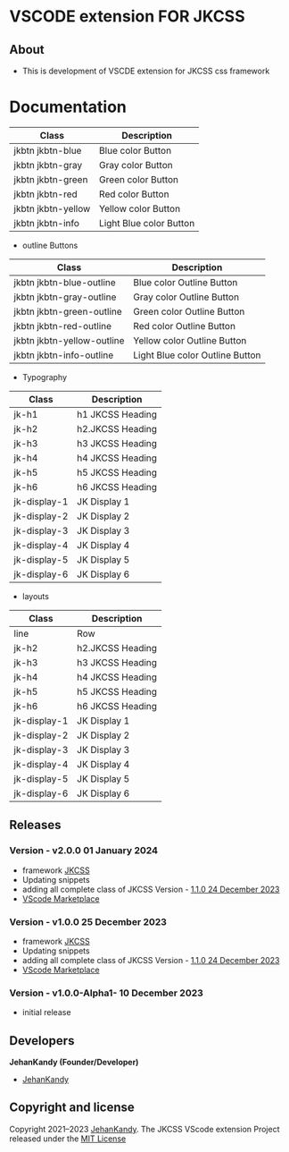 # VSCODE extension FOR JKCSS

## About

- This is development of VSCDE extension for JKCSS css framework

# Documentation

| Class  | Description |
| ------------- | ------------- |
| jkbtn jkbtn-blue  | Blue color Button  |
| jkbtn jkbtn-gray  | Gray color Button  |
| jkbtn jkbtn-green  | Green color Button  |
| jkbtn jkbtn-red  | Red color Button  |
| jkbtn jkbtn-yellow  | Yellow color Button  |
| jkbtn jkbtn-info  | Light Blue color Button  |

- outline Buttons

| Class  | Description |
| ------------- | ------------- |
| jkbtn jkbtn-blue-outline  | Blue color Outline Button  |
| jkbtn jkbtn-gray-outline  | Gray color Outline Button  |
| jkbtn jkbtn-green-outline  | Green color Outline Button  |
| jkbtn jkbtn-red-outline  | Red color Outline Button  |
| jkbtn jkbtn-yellow-outline  | Yellow color Outline Button  |
| jkbtn jkbtn-info-outline  | Light Blue color Outline Button  |

- Typography

| Class  | Description |
| ------------- | ------------- |
| jk-h1  | h1 JKCSS Heading  |
| jk-h2  | h2.JKCSS Heading  |
| jk-h3  | h3 JKCSS Heading  |
| jk-h4  | h4 JKCSS Heading  |
| jk-h5  | h5 JKCSS Heading  |
| jk-h6  | h6 JKCSS Heading  |
| jk-display-1  | JK Display 1  |
| jk-display-2  | JK Display 2  |
| jk-display-3  | JK Display 3  |
| jk-display-4  | JK Display 4  |
| jk-display-5  | JK Display 5  |
| jk-display-6  | JK Display 6  |


- layouts

| Class  | Description |
| ------------- | ------------- |
| line  | Row  |
| jk-h2  | h2.JKCSS Heading  |
| jk-h3  | h3 JKCSS Heading  |
| jk-h4  | h4 JKCSS Heading  |
| jk-h5  | h5 JKCSS Heading  |
| jk-h6  | h6 JKCSS Heading  |
| jk-display-1  | JK Display 1  |
| jk-display-2  | JK Display 2  |
| jk-display-3  | JK Display 3  |
| jk-display-4  | JK Display 4  |
| jk-display-5  | JK Display 5  |
| jk-display-6  | JK Display 6  |




## Releases

###  Version - v2.0.0 01 January 2024

- framework [JKCSS](https://jkcss-css-framework.github.io/JKCSS-Framework/site/content/docs/)
- Updating snippets
- adding all complete class of JKCSS Version - [1.1.0 24 December 2023](https://github.com/JKCSS-CSS-Framework/JKCSS-Framework)
- [VScode Marketplace](https://marketplace.visualstudio.com/items?itemName=JehanKandy.jkcss)

###  Version - v1.0.0 25 December 2023

- framework [JKCSS](https://jkcss-css-framework.github.io/JKCSS-Framework/site/content/docs/)
- Updating snippets
- adding all complete class of JKCSS Version - [1.1.0 24 December 2023](https://github.com/JKCSS-CSS-Framework/JKCSS-Framework)
- [VScode Marketplace](https://marketplace.visualstudio.com/items?itemName=JehanKandy.jkcss)

###  Version - v1.0.0-Alpha1- 10 December 2023

- initial release

## Developers
 
 <b>JehanKandy (Founder/Developer)</b>
 
  - [JehanKandy](https://github.com/JehanKandy)


## Copyright and license

Copyright 2021–2023 [JehanKandy](https://github.com/JehanKandy). The JKCSS VScode extension Project released under the [MIT License](https://github.com/JKCSS-CSS-Framework/JKCSS-VSCODE-extension/blob/master/LICENSE)
